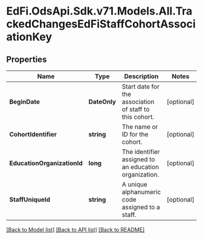 # EdFi.OdsApi.Sdk.v71.Models.All.TrackedChangesEdFiStaffCohortAssociationKey

## Properties

Name | Type | Description | Notes
------------ | ------------- | ------------- | -------------
**BeginDate** | **DateOnly** | Start date for the association of staff to this cohort. | [optional] 
**CohortIdentifier** | **string** | The name or ID for the cohort. | [optional] 
**EducationOrganizationId** | **long** | The identifier assigned to an education organization. | [optional] 
**StaffUniqueId** | **string** | A unique alphanumeric code assigned to a staff. | [optional] 

[[Back to Model list]](../README.md#documentation-for-models) [[Back to API list]](../README.md#documentation-for-api-endpoints) [[Back to README]](../README.md)

